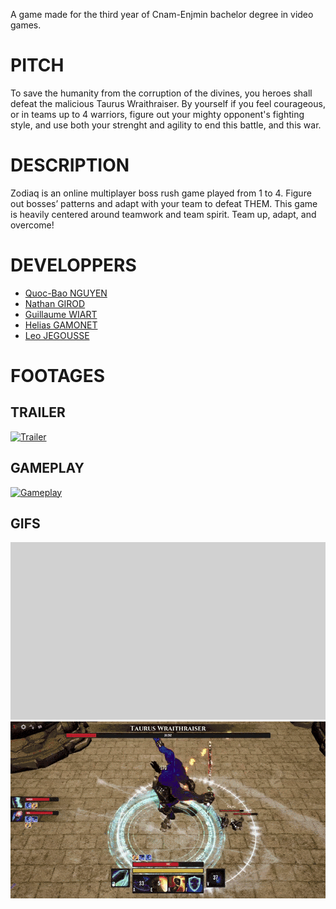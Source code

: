 A game made for the third year of Cnam-Enjmin bachelor degree in video games.

# PITCH
To save the humanity from the corruption of the divines, you heroes shall defeat the malicious Taurus Wraithraiser. By yourself if you feel courageous, or in teams up to 4 warriors, figure out your mighty opponent's fighting style, and use both your strenght and agility to end this battle, and this war. 

# DESCRIPTION
Zodiaq is an online multiplayer boss rush game played from 1 to 4. 
Figure out bosses’ patterns and adapt with your team to defeat THEM. 
This game is heavily centered around teamwork and team spirit. 
Team up, adapt, and overcome!

# DEVELOPPERS

- [Quoc-Bao NGUYEN](https://github.com/Baokebab)
- [Nathan GIROD](https://github.com/Blowerlop)
- [Guillaume WIART](https://github.com/Drainor-GameDev)
- [Helias GAMONET](https://github.com/LeBliblib)
- [Leo JEGOUSSE](https://github.com/26LeoJ)

# FOOTAGES

## TRAILER
[![Trailer](https://img.youtube.com/vi/YPPt4yNKmbs/hqdefault.jpg)](https://www.youtube.com/watch?v=YPPt4yNKmbs)

## GAMEPLAY
[![Gameplay](https://img.youtube.com/vi/3vZ3rDpK1EE/hqdefault.jpg)](https://www.youtube.com/watch?v=3vZ3rDpK1EE)

## GIFS
![Cinematic](./Assets/Readme/Gifs/Cinematic.gif)
![Gameplay](./Assets/Readme/Gifs/Gameplay.gif)
